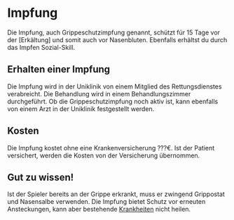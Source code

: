 # Impfung 
Die Impfung, auch Grippeschutzimpfung genannt, schützt für 15 Tage vor der [Erkältung] und somit auch vor Nasenbluten. Ebenfalls erhältst du durch das Impfen Sozial-Skill.

## Erhalten einer Impfung 
Die Impfung wird in der Uniklinik von einem Mitglied des Rettungsdienstes verabreicht. Die Behandlung wird in einem Behandlungszimmer durchgeführt. Ob die Grippeschutzimpfung noch aktiv ist, kann ebenfalls von einem Arzt in der Uniklinik festgestellt werden.

## Kosten 
Die Impfung kostet ohne eine Krankenversicherung ???€. Ist der Patient versichert, werden die Kosten von der Versicherung übernommen.

## Gut zu wissen!
Ist der Spieler bereits an der Grippe erkrankt, muss er zwingend Grippostat und Nasensalbe verwenden. Die Impfung bietet Schutz vor erneuten Ansteckungen, kann aber bestehende [Krankheiten](pages/krankheiten) nicht heilen.
